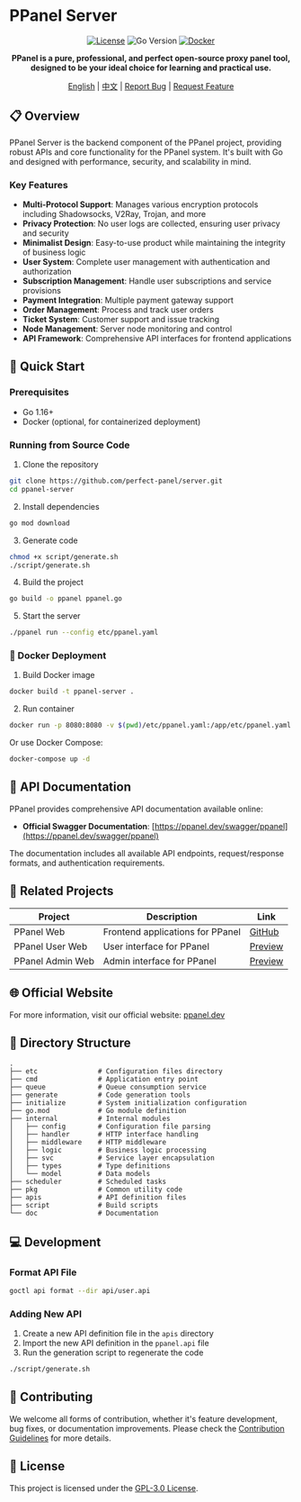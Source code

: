 # PPanel Server

<div align="center">

[![License](https://img.shields.io/github/license/perfect-panel/ppanel-server)](LICENSE)
![Go Version](https://img.shields.io/badge/Go-1.16%2B-blue)
[![Docker](https://img.shields.io/badge/Docker-Available-blue)](Dockerfile)

**PPanel is a pure, professional, and perfect open-source proxy panel tool, designed to be your ideal choice for
learning and practical use.**

[English](README.md) | [中文](readme_zh.md) | [Report Bug](https://github.com/perfect-panel/server/issues/new) | [Request Feature](https://github.com/perfect-panel/server/issues/new)

</div>

## 📋 Overview

PPanel Server is the backend component of the PPanel project, providing robust APIs and core functionality for the
PPanel system. It's built with Go and designed with performance, security, and scalability in mind.

### Key Features

- **Multi-Protocol Support**: Manages various encryption protocols including Shadowsocks, V2Ray, Trojan, and more
- **Privacy Protection**: No user logs are collected, ensuring user privacy and security
- **Minimalist Design**: Easy-to-use product while maintaining the integrity of business logic
- **User System**: Complete user management with authentication and authorization
- **Subscription Management**: Handle user subscriptions and service provisions
- **Payment Integration**: Multiple payment gateway support
- **Order Management**: Process and track user orders
- **Ticket System**: Customer support and issue tracking
- **Node Management**: Server node monitoring and control
- **API Framework**: Comprehensive API interfaces for frontend applications

## 🚀 Quick Start

### Prerequisites

- Go 1.16+
- Docker (optional, for containerized deployment)

### Running from Source Code

1. Clone the repository

```bash
git clone https://github.com/perfect-panel/server.git
cd ppanel-server
```

2. Install dependencies

```bash
go mod download
```

3. Generate code

```bash
chmod +x script/generate.sh
./script/generate.sh
```

4. Build the project

```bash
go build -o ppanel ppanel.go
```

5. Start the server

```bash
./ppanel run --config etc/ppanel.yaml
```

### 🐳 Docker Deployment

1. Build Docker image

```bash
docker build -t ppanel-server .
```

2. Run container

```bash
docker run -p 8080:8080 -v $(pwd)/etc/ppanel.yaml:/app/etc/ppanel.yaml ppanel-server
```

Or use Docker Compose:

```bash
docker-compose up -d
```

## 📖 API Documentation

PPanel provides comprehensive API documentation available online:

- **Official Swagger Documentation**: [https://ppanel.dev/swagger/ppanel](https://ppanel.dev/swagger/ppanel)

The documentation includes all available API endpoints, request/response formats, and authentication requirements.

## 🔗 Related Projects

| Project          | Description                      | Link                                                  |
|------------------|----------------------------------|-------------------------------------------------------|
| PPanel Web       | Frontend applications for PPanel | [GitHub](https://github.com/perfect-panel/ppanel-web) |
| PPanel User Web  | User interface for PPanel        | [Preview](https://user.ppanel.dev)                    |
| PPanel Admin Web | Admin interface for PPanel       | [Preview](https://admin.ppanel.dev)                   |

## 🌐 Official Website

For more information, visit our official website: [ppanel.dev](https://ppanel.dev/)

## 📁 Directory Structure

```
.
├── etc               # Configuration files directory
├── cmd               # Application entry point
├── queue             # Queue consumption service
├── generate          # Code generation tools
├── initialize        # System initialization configuration
├── go.mod            # Go module definition
├── internal          # Internal modules
│   ├── config        # Configuration file parsing
│   ├── handler       # HTTP interface handling
│   ├── middleware    # HTTP middleware
│   ├── logic         # Business logic processing
│   ├── svc           # Service layer encapsulation
│   ├── types         # Type definitions
│   └── model         # Data models
├── scheduler         # Scheduled tasks
├── pkg               # Common utility code
├── apis              # API definition files
├── script            # Build scripts
└── doc               # Documentation
```

## 💻 Development

### Format API File

```bash
goctl api format --dir api/user.api
```

### Adding New API

1. Create a new API definition file in the `apis` directory
2. Import the new API definition in the `ppanel.api` file
3. Run the generation script to regenerate the code

```bash
./script/generate.sh
```

## 🤝 Contributing

We welcome all forms of contribution, whether it's feature development, bug fixes, or documentation improvements. Please
check the [Contribution Guidelines](CONTRIBUTING.md) for more details.

## 📄 License

This project is licensed under the [GPL-3.0 License](LICENSE).